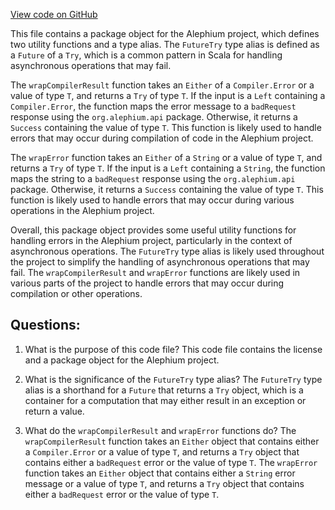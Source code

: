 [View code on GitHub](https://github.com/alephium/alephium/app/src/main/scala/org/alephium/app/package.scala)

This file contains a package object for the Alephium project, which defines two utility functions and a type alias. The `FutureTry` type alias is defined as a `Future` of a `Try`, which is a common pattern in Scala for handling asynchronous operations that may fail. 

The `wrapCompilerResult` function takes an `Either` of a `Compiler.Error` or a value of type `T`, and returns a `Try` of type `T`. If the input is a `Left` containing a `Compiler.Error`, the function maps the error message to a `badRequest` response using the `org.alephium.api` package. Otherwise, it returns a `Success` containing the value of type `T`. This function is likely used to handle errors that may occur during compilation of code in the Alephium project.

The `wrapError` function takes an `Either` of a `String` or a value of type `T`, and returns a `Try` of type `T`. If the input is a `Left` containing a `String`, the function maps the string to a `badRequest` response using the `org.alephium.api` package. Otherwise, it returns a `Success` containing the value of type `T`. This function is likely used to handle errors that may occur during various operations in the Alephium project.

Overall, this package object provides some useful utility functions for handling errors in the Alephium project, particularly in the context of asynchronous operations. The `FutureTry` type alias is likely used throughout the project to simplify the handling of asynchronous operations that may fail. The `wrapCompilerResult` and `wrapError` functions are likely used in various parts of the project to handle errors that may occur during compilation or other operations.
## Questions: 
 1. What is the purpose of this code file?
   This code file contains the license and a package object for the Alephium project.

2. What is the significance of the `FutureTry` type alias?
   The `FutureTry` type alias is a shorthand for a `Future` that returns a `Try` object, which is a container for a computation that may either result in an exception or return a value.

3. What do the `wrapCompilerResult` and `wrapError` functions do?
   The `wrapCompilerResult` function takes an `Either` object that contains either a `Compiler.Error` or a value of type `T`, and returns a `Try` object that contains either a `badRequest` error or the value of type `T`. The `wrapError` function takes an `Either` object that contains either a `String` error message or a value of type `T`, and returns a `Try` object that contains either a `badRequest` error or the value of type `T`.